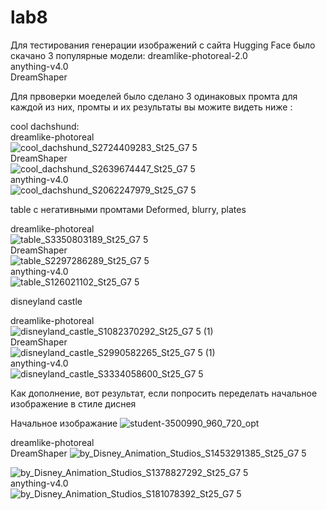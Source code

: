 # lab8
Для тестирования генерации изображений с сайта Hugging Face было скачано 3 популярные модели:
dreamlike-photoreal-2.0   
anything-v4.0    
DreamShaper    

Для првоверки моеделей было сделано 3 одинаковых промта для каждой из них, промты и их результаты вы можите видеть ниже :

cool dachshund:  
dreamlike-photoreal   
![cool_dachshund_S2724409283_St25_G7 5](https://github.com/HubStudents/lab8/assets/118428632/299924da-82ca-4b42-b0e0-23b3a213f601)     
DreamShaper    
![cool_dachshund_S2639674447_St25_G7 5](https://github.com/HubStudents/lab8/assets/118428632/daf35bad-11a6-4141-897a-4bf5445b54b6)   
anything-v4.0   
![cool_dachshund_S2062247979_St25_G7 5](https://github.com/HubStudents/lab8/assets/118428632/85ff853a-80db-4555-b565-6bed04d1bf63)   

table с негативными промтами Deformed, blurry, plates   

dreamlike-photoreal   
![table_S3350803189_St25_G7 5](https://github.com/HubStudents/lab8/assets/118428632/5a72a1ec-00be-4915-a0e1-1db85b6cea71)   
DreamShaper   
![table_S2297286289_St25_G7 5](https://github.com/HubStudents/lab8/assets/118428632/8b13693c-5216-4de5-af44-10187ec9b775)   
anything-v4.0     
![table_S126021102_St25_G7 5](https://github.com/HubStudents/lab8/assets/118428632/b22429c0-7791-4a06-8bc0-1c3304c6092e)   


disneyland castle   

dreamlike-photoreal  
![disneyland_castle_S1082370292_St25_G7 5 (1)](https://github.com/HubStudents/lab8/assets/118428632/2a71c776-f40c-4e3a-9735-433a4f414d72)   
DreamShaper   
![disneyland_castle_S2990582265_St25_G7 5 (1)](https://github.com/HubStudents/lab8/assets/118428632/9909a2be-c1ae-46b7-b84c-173f6e179719)   
anything-v4.0    
![disneyland_castle_S3334058600_St25_G7 5](https://github.com/HubStudents/lab8/assets/118428632/2039671d-1516-416e-8e58-9a41a634bfaa)   


Как дополнение, вот результат, если попросить переделать начальное изображение в стиле диснея

Начальное изображание
![student-3500990_960_720_opt](https://github.com/HubStudents/lab8/assets/118428632/21f2ad5c-707e-4abb-ac8d-245655294cc5)  

dreamlike-photoreal  
DreamShaper
![by_Disney_Animation_Studios_S1453291385_St25_G7 5](https://github.com/HubStudents/lab8/assets/118428632/013efd9d-01f2-4b4e-92cb-22bc9f791da1)   

![by_Disney_Animation_Studios_S1378827292_St25_G7 5](https://github.com/HubStudents/lab8/assets/118428632/fcc3d454-690a-479c-873e-36f13fbec276)    
anything-v4.0  
![by_Disney_Animation_Studios_S181078392_St25_G7 5](https://github.com/HubStudents/lab8/assets/118428632/2acc0038-deb8-445a-b060-d44b0468fc24)   
